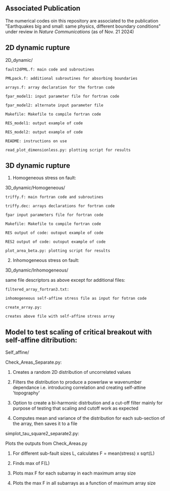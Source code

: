 ## Associated Publication
The numerical codes oin this repository are associated to the publication "Earthquakes big and small: same physics, different boundary conditions" under review in *Nature Communications* (as of Nov. 21 2024)

2D dynamic rupture
------------------

2D_dynamic/

	fault2dPML.f: main code and subroutines 
 
	PMLpack.f: additional subroutines for absorbing boundaries
 
	arrays.f: array declaration for the fortran code
 
	fpar_model1: input parameter file for fortran code

	fpar_model2: alternate input parameter file
 
	Makefile: Makefile to compile fortran code
 
	RES_model1: output example of code
 
	RES_model2: output example of code
 
	README: instructions on use
 
	read_plot_dimensionless.py: plotting script for results

3D dynamic rupture
------------------

1) Homogeneous stress on fault:

3D_dynamic/Homogeneous/

	triffy.f: main fortran code and subroutines 
 
	triffy.dec: arrays declarations for fortran code
 
	fpar input parameters file for fortran code
 
	Makefile: Makefile to compile fortran code
 
	RES output of code: outoput example of code
 
	RES2 output of code: outoput example of code
 
	plot_area_beta.py: plotting script for results

2) Inhomogeneous stress on fault:

3D_dynamic/Inhomogeneous/

same file descriptors as above except for additional files:

	filtered_array_fortran3.txt: 
 
	inhomogeneous self-affine stress file as input for fotran code
 
	create_array.py:
 
	creates above file with self-affine stress array

Model to test scaling of critical breakout with self-affine ditribution:
------------------------------------------------------------------------

Self_affine/

Check_Areas_Separate.py: 

1) Creates a random 2D distribution of uncorrelated values
   
2) Filters the distribution to produce a powerlaw w wavenumber dependance
   i.e. introducing correlation and creating self-attine 'topography'
   
4) Option to create a bi-harmonic distrbution and a cut-off filter 
   mainly for purpose of testing that scaling and cutoff work as expected
   
5) Computes mean and variance of the distribution for each sub-section of the
array, then saves it to a file

simplot_tau_square2_separate2.py:

Plots the outputs from Check_Areas.py

1) For different sub-fault sizes L, calculates F = mean(stress) x sqrt(L)

2) Finds max of F(L) 

3) Plots max F for each subarray in each maximum array size

4) Plots the max F in all subarrays as a function of maximum array size
	
